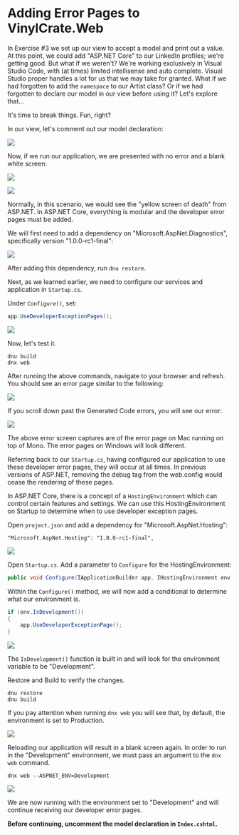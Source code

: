 # Adding Error Pages to VinylCrate.Web

In Exercise #3 we set up our view to accept a model and print out a value. At this point, we could add "ASP.NET Core" to our LinkedIn profiles; we're getting good. But what if we weren't? We're working exclusively in Visual Studio Code, with (at times) limited intellisense and auto complete. Visual Studio proper handles a lot for us that we may take for granted. What if we had forgotten to add the `namespace` to our Artist class? Or if we had forgotten to declare our model in our view before using it? Let's explore that...

It's time to break things. Fun, right?

In our view, let's comment out our model declaration:

![](./vc-view-force-error.png)

Now, if we run our application, we are presented with no error and a blank white screen:

![](./vc-run-no-error.png)

![](./vc-blank-browser.png)

Normally, in this scenario, we would see the "yellow screen of death" from ASP.NET. In ASP.NET Core, everything is modular and the developer error pages must be added.

We will first need to add a dependency on "Microsoft.AspNet.Diagnostics", specifically version "1.0.0-rc1-final":

![](./vc-aspnet-diagnostics.png)

After adding this dependency, run `dnu restore`.

Next, as we learned earlier, we need to configure our services and application in `Startup.cs`. 

Under `Configure()`, set:

```csharp
app.UseDeveloperExceptionPages();
```

![](./vc-dev-exception-page-startup.png)

Now, let's test it.

```
dnu build
dnx web
```

After running the above commands, navigate to your browser and refresh. You should see an error page similar to the following:

![](./vc-error-browser.png)

If you scroll down past the Generated Code errors, you will see our error:

![](./vc-error-detail.png)

The above error screen captures are of the error page on Mac running on top of Mono. The error pages on Windows will look different.

Referring back to our `Startup.cs`, having configured our application to use these developer error pages, they will occur at all times. In previous versions of ASP.NET, removing the debug tag from the web.config would cease the rendering of these pages.

In ASP.NET Core, there is a concept of a `HostingEnvironment` which can control certain features and settings. We can use this HostingEnvironment on Startup to determine when to use developer exception pages.

Open `project.json` and add a dependency for "Microsoft.AspNet.Hosting":

```
"Microsoft.AspNet.Hosting": "1.0.0-rc1-final",
```

![](./vc-project-json-hosting.png)
 
Open `Startup.cs`. Add a parameter to `Configure` for the HostingEnvironment:

```csharp
public void Configure(IApplicationBuilder app, IHostingEnvironment env)
```

Within the `Configure()` method, we will now add a conditional to determine what our environment is. 

```csharp
if (env.IsDevelopment())
{
	app.UseDeveloperExceptionPage();   
}
```

![](./vc-env-conditional.png)

The `IsDevelopment()` function is built in and will look for the environment variable to be "Development".

Restore and Build to verify the changes.

```
dnu restore
dnu build
```

If you pay attention when running `dnx web` you will see that, by default, the environment is set to Production.

![](./dnx-hosting-env.png)

Reloading our application will result in a blank screen again. In order to run in the "Development" environment, we must pass an argument to the `dnx web` command.

```
dnx web --ASPNET_ENV=Development
```

![](./vc-dnx-dev.png)

We are now running with the environment set to "Development" and will continue receiving our developer error pages.

**Before continuing, uncomment the model declaration in `Index.cshtml`.**
